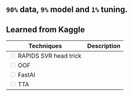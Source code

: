 ## `90%` data, `9%` model and `1%` tuning.
## Learned from Kaggle
|Techniques                                                     | Description             |
|---------------------------------------------------------------|-------------------------|
|<input type="checkbox" disabled /> RAPIDS SVR head trick       |                         |
|<input type="checkbox" disabled /> OOF                         |                         |
|<input type="checkbox" disabled /> FastAI                      |                         |
|<input type="checkbox" disabled /> TTA                         |                         |
